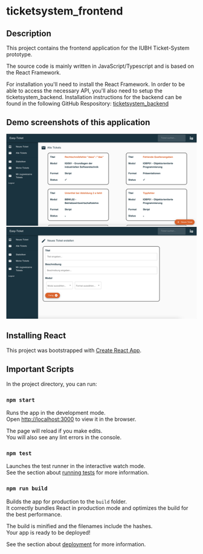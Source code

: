 # ticketsystem_frontend

## Description

This project contains the frontend application for the IUBH Ticket-System prototype.

The source code is mainly written in JavaScript/Typescript and is based on the React Framework.

For installation you'll need to install the React Framework. In order to be able to access the necessary API, you'll also need to setup the ticketsystem_backend. Installation instructions for the backend can be found in the following GitHub Respository: [ticketsystem_backend](https://github.com/Seraphim0815/ticketsystem_backend)



## Demo screenshots of this application
![Tickets Overview](./public/media/Tickets_Overview.png "Tickets Overview")
![Create new tickets](./public/media/New_Ticket.png "Create a new ticket")



## Installing React

This project was bootstrapped with [Create React App](https://github.com/facebook/create-react-app).


## Important Scripts

In the project directory, you can run:

### `npm start`

Runs the app in the development mode.\
Open [http://localhost:3000](http://localhost:3000) to view it in the browser.

The page will reload if you make edits.\
You will also see any lint errors in the console.

### `npm test`

Launches the test runner in the interactive watch mode.\
See the section about [running tests](https://facebook.github.io/create-react-app/docs/running-tests) for more information.

### `npm run build`

Builds the app for production to the `build` folder.\
It correctly bundles React in production mode and optimizes the build for the best performance.

The build is minified and the filenames include the hashes.\
Your app is ready to be deployed!

See the section about [deployment](https://facebook.github.io/create-react-app/docs/deployment) for more information.
